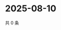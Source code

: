 # 2025-08-10

共 0 条

<!-- BEGIN ZHIHUVIDEO -->
<!-- 最后更新时间 Sun Aug 10 2025 16:14:51 GMT+0800 (China Standard Time) -->

<!-- END ZHIHUVIDEO -->
